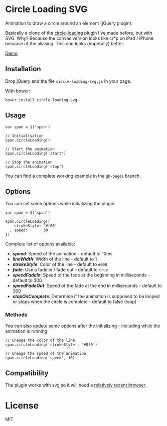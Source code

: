 # Circle Loading SVG

Animation to draw a circle around an element (jQuery plugin).

Basically a clone of the [circle-loading](https://github.com/romainberger/circle-loading) plugin I've made before, but with SVG. Why? Because the canvas version looks like cr*p on iPad / iPhone because of the aliasing. This one looks (hopefully) better.

[Demo](http://romainberger.github.io/circle-loading-svg)

## Installation

Drop jQuery and the file `circle-loading-svg.js` in your page.

With bower:

    bower install circle-loading-svg

## Usage

    var span = $('span')

    // Initialisation
    span.circleLoading()

    // Start the animation
    span.circleLoading('start')

    // Stop the animation
    span.circleLoading('stop')

You can find a complete working example in the `gh-pages` branch.

## Options

You can set some options while initializing the plugin:

    var span = $('span')

    span.circleLoading({
        strokeStyle: '#f00'
      , speed:       30
    })

Complete list of options available:

* ***speed***: Speed of the animation - default to 10ms
* ***lineWidth***: Width of the line - default to 1
* ***strokeStyle***: Color of the line - default to `#000`
* ***fade***: Use a fade in / fade out - default to `true`
* ***speedFadeIn***: Speed of the fade at the beginning in milliseconds - default to 300
* ***speedFadeOut***: Speed of the fade at the end in milliseconds - default to 300
* ***stopOnComplete***: Determine if the animation is supposed to be looped or stops when the circle is complete - default to false (loop)


### Methods

You can also update some options after the initializing - including while the animation is running

    // Change the color of the line
    span.circleLoading('strokeStyle', '#0f0')

    // Change the speed of the animation
    span.circleLoading('speed', 10)

## Compatibility

The plugin works with svg so it will need a [relatively recent browser](http://caniuse.com/#search=svg).

# License

MIT

